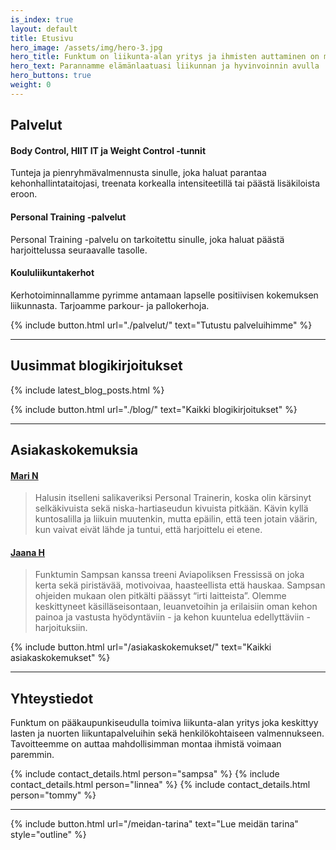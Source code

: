 ```yaml
---
is_index: true
layout: default
title: Etusivu
hero_image: /assets/img/hero-3.jpg
hero_title: Funktum on liikunta-alan yritys ja ihmisten auttaminen on meille erittäin tärkeää
hero_text: Parannamme elämänlaatuasi liikunnan ja hyvinvoinnin avulla
hero_buttons: true
weight: 0
---
```


## Palvelut


#### Body Control, HIIT IT ja Weight Control -tunnit

Tunteja ja pienryhmävalmennusta sinulle, joka haluat parantaa kehonhallintataitojasi, treenata korkealla intensiteetillä tai päästä lisäkiloista eroon.

#### Personal Training -palvelut

Personal Training -palvelu on tarkoitettu sinulle, joka haluat päästä harjoittelussa seuraavalle tasolle.

#### Koululiikuntakerhot

Kerhotoiminnallamme pyrimme antamaan lapselle positiivisen kokemuksen liikunnasta. Tarjoamme parkour- ja pallokerhoja.

{% include button.html url="./palvelut/" text="Tutustu palveluihimme" %}

---

## Uusimmat blogikirjoitukset

{% include latest_blog_posts.html %}

{% include button.html url="./blog/" text="Kaikki blogikirjoitukset" %}

---

## Asiakaskokemuksia

#### [Mari N](/asiakaskokemukset/)

>Halusin itselleni salikaveriksi Personal Trainerin, koska olin kärsinyt selkäkivuista sekä niska-hartiaseudun kivuista pitkään. Kävin kyllä kuntosalilla ja liikuin muutenkin, mutta epäilin, että teen jotain väärin, kun vaivat eivät lähde ja tuntui, että harjoittelu ei etene.

#### [Jaana H](/asiakaskokemukset/#jaana-h)

>Funktumin Sampsan kanssa treeni Aviapoliksen Fressissä on joka kerta sekä piristävää, motivoivaa, haasteellista että hauskaa. Sampsan ohjeiden mukaan olen pitkälti päässyt “irti laitteista”. Olemme keskittyneet käsilläseisontaan, leuanvetoihin ja erilaisiin oman kehon painoa ja vastusta hyödyntäviin - ja kehon kuuntelua edellyttäviin - harjoituksiin.

{% include button.html url="/asiakaskokemukset/" text="Kaikki asiakaskokemukset" %}

---

## Yhteystiedot

Funktum on pääkaupunkiseudulla toimiva liikunta-alan yritys joka keskittyy lasten ja nuorten liikuntapalveluihin sekä henkilökohtaiseen valmennukseen. Tavoitteemme on auttaa mahdollisimman montaa ihmistä voimaan paremmin.

{% include contact_details.html person="sampsa" %}
{% include contact_details.html person="linnea" %}
{% include contact_details.html person="tommy" %}

---

{% include button.html url="/meidan-tarina" text="Lue meidän tarina" style="outline" %}
